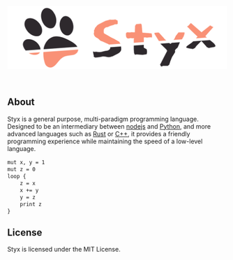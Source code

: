 <div align="center">
  <br />
  <p>
    <a href="https://styx.skzr.dev"><img src="./assets/logo.png" width="546" alt="styx" /></a>
  </p>
  <br />
</div>

## About

Styx is a general purpose, multi-paradigm programming language. Designed to be an intermediary between [nodejs](https://nodejs.org) and [Python](https://python.org), and more advanced languages such as [Rust](https://www.rust-lang.org/) or [C++](https://en.wikipedia.org/wiki/C%2B%2B), it provides a friendly programming experience while maintaining the speed of a low-level language.

```text
mut x, y = 1
mut z = 0
loop {
    z = x
    x += y
    y = z
    print z
}
```

## License

Styx is licensed under the MIT License.
